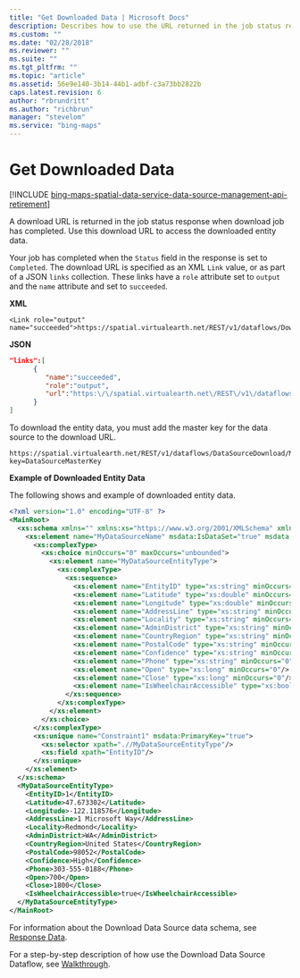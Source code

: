 ```yaml
---
title: "Get Downloaded Data | Microsoft Docs"
description: Describes how to use the URL returned in the job status response to access the downloaded entity data using the Data Source Download Dataflow API.
ms.custom: ""
ms.date: "02/28/2018"
ms.reviewer: ""
ms.suite: ""
ms.tgt_pltfrm: ""
ms.topic: "article"
ms.assetid: 56e9e140-3b14-44b1-adbf-c3a73bb2822b
caps.latest.revision: 6
author: "rbrundritt"
ms.author: "richbrun"
manager: "stevelom"
ms.service: "bing-maps"
---
```


# Get Downloaded Data

[!INCLUDE [bing-maps-spatial-data-service-data-source-management-api-retirement](../../../includes/bing-maps-spatial-data-service-data-source-management-api-retirement.md)]

A download URL is returned in the job status response when download job has completed. Use this download URL to access the downloaded entity data.  
  
 Your job has completed when the `Status` field in the response is set to `Completed`. The download URL is specified as an XML `Link` value, or as part of a JSON `links` collection. These links have a `role` attribute set to `output` and the `name` attribute and set to `succeeded`.  
  
 **XML**  
  
```url
<Link role="output" name="succeeded">https://spatial.virtualearth.net/REST/v1/dataflows/Download/MyDataSourceName/output/succeeded</Link>
```  
  
 **JSON**  
  
```json
"links":[  
      {  
         "name":"succeeded",  
         "role":"output",  
         "url":"https:\/\/spatial.virtualearth.net\/REST\/v1\/dataflows\/DataSourceDownload\/MyDataSourceName\/output\/succeeded"  
      }  
]  
```  
  
 To download the entity data, you must add the master key for the data source to the download URL.  
  
```url
https://spatial.virtualearth.net/REST/v1/dataflows/DataSourceDownload/MyDataSourceName/output/succeeded?key=DataSourceMasterKey  
```  
  
 **Example of Downloaded Entity Data**  
  
 The following shows and example of downloaded entity data.  
  
```xml
<?xml version="1.0" encoding="UTF-8" ?>  
<MainRoot>  
  <xs:schema xmlns="" xmlns:xs="https://www.w3.org/2001/XMLSchema" xmlns:msdata="urn:schemas-microsoft-com:xml-msdata" id="MyDataSourceName">  
    <xs:element name="MyDataSourceName" msdata:IsDataSet="true" msdata:UseCurrentLocale="true">  
      <xs:complexType>  
        <xs:choice minOccurs="0" maxOccurs="unbounded">  
          <xs:element name="MyDataSourceEntityType">  
            <xs:complexType>  
              <xs:sequence>  
                <xs:element name="EntityID" type="xs:string" minOccurs="0"/>  
                <xs:element name="Latitude" type="xs:double" minOccurs="0"/>  
                <xs:element name="Longitude" type="xs:double" minOccurs="0"/>  
                <xs:element name="AddressLine" type="xs:string" minOccurs="0"/>  
                <xs:element name="Locality" type="xs:string" minOccurs="0"/>  
                <xs:element name="AdminDistrict" type="xs:string" minOccurs="0"/>  
                <xs:element name="CountryRegion" type="xs:string" minOccurs="0"/>  
                <xs:element name="PostalCode" type="xs:string" minOccurs="0"/>  
                <xs:element name="Confidence" type="xs:string" minOccurs="0"/>  
                <xs:element name="Phone" type="xs:string" minOccurs="0"/>  
                <xs:element name="Open" type="xs:long" minOccurs="0"/>  
                <xs:element name="Close" type="xs:long" minOccurs="0"/>  
                <xs:element name="IsWheelchairAccessible" type="xs:boolean" minOccurs="0" />  
              </xs:sequence>  
            </xs:complexType>  
          </xs:element>  
        </xs:choice>  
      </xs:complexType>  
      <xs:unique name="Constraint1" msdata:PrimaryKey="true">  
        <xs:selector xpath=".//MyDataSourceEntityType"/>  
        <xs:field xpath="EntityID"/>  
      </xs:unique>  
    </xs:element>  
  </xs:schema>  
  <MyDataSourceEntityType>  
    <EntityID>1</EntityID>  
    <Latitude>47.673302</Latitude>  
    <Longitude>-122.118576</Longitude>  
    <AddressLine>1 Microsoft Way</AddressLine>  
    <Locality>Redmond</Locality>  
    <AdminDistrict>WA</AdminDistrict>  
    <CountryRegion>United States</CountryRegion>  
    <PostalCode>98052</PostalCode>  
    <Confidence>High</Confidence>  
    <Phone>303-555-0188</Phone>  
    <Open>700</Open>  
    <Close>1800</Close>  
    <IsWheelchairAccessible>true</IsWheelchairAccessible>  
  </MyDataSourceEntityType>  
</MainRoot>  
```  
  
 For information about the Download Data Source data schema, see [Response Data](../../data-source-management-api/download-data-source-dataflow/download-data-source-dataflow-response-description.md).  
  
 For a step-by-step description of how use the Download Data Source Dataflow, see [Walkthrough](../../data-source-management-api/download-data-source-dataflow/download-data-source-walkthrough.md).